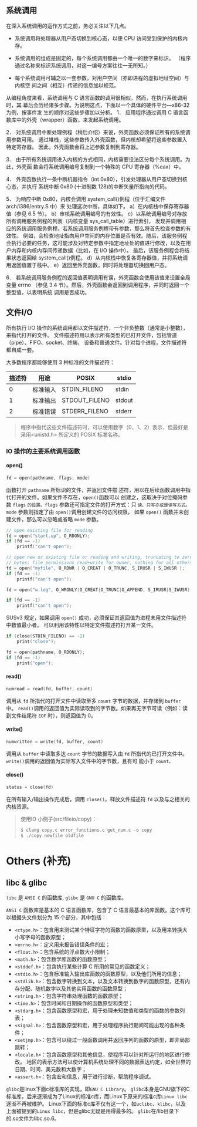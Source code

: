 ## 系统调用
在深入系统调用的运作方式之前，务必关注以下几点。
* 系统调用将处理器从用户态切换到核心态，以便 CPU 访问受到保护的内核内存。

* 系统调用的组成是固定的，每个系统调用都由一个唯一的数字来标识。
（程序通过名称来标识系统调用，对这一编号方案往往一无所知。）

* 每个系统调用可辅之以一套参数，对用户空间（亦即进程的虚拟地址空间）与内核空
间之间（相互）传递的信息加以规范。

从编程角度来看，系统调用与 C 语言函数的调用很相似。然而，在执行系统调用时，其
幕后会历经诸多步骤。为说明这点，下面以一个具体的硬件平台—x86-32 为例，按事件发
生的顺序对这些步骤加以分析。
1． 应用程序通过调用 C 语言函数库中的外壳（wrapper）函数，来发起系统调用。

2． 对系统调用中断处理例程（稍后介绍）来说，外壳函数必须保证所有的系统调用参数可用。
通过堆栈，这些参数传入外壳函数，但内核却希望将这些参数置入特定寄存器。
因此，外壳函数会将上述参数复制到寄存器。

3． 由于所有系统调用进入内核的方式相同，内核需要设法区分每个系统调用。为此，外壳函
数会将系统调用编号复制到一个特殊的 CPU 寄存器（%eax）中。

4． 外壳函数执行一条中断机器指令（int 0x80），引发处理器从用户态切换到核心态，并执行
系统中断 0x80 (十进制数 128)的中断矢量所指向的代码。

5． 为响应中断 0x80，内核会调用 system_call()例程（位于汇编文件 arch/i386/entry.S 中）来
处理这次中断，具体如下。
    a）在内核栈中保存寄存器值（参见 6.5 节）。 
    b）审核系统调用编号的有效性。
    c）以系统调用编号对存放所有调用服务例程的列表（内核变量 sys_call_table）进行索引，
    发现并调用相应的系统调用服务例程。若系统调用服务例程带有参数，那么将首先检查参数的有效性。
    例如，会检查地址指向用户空间的内存位置是否有效。随后，该服务例程会执行必要的任务，这可能涉及对特定参数中指定地址处的值进行修改，以及在用户内存和内核内存间传递数据（比如，在 I/O 操作中）。
    最后，该服务例程会将结果状态返回给 system_call()例程。
    d）从内核栈中恢复各寄存器值，并将系统调用返回值置于栈中。
    e）返回至外壳函数，同时将处理器切换回用户态。

6． 若系统调用服务例程的返回值表明调用有误，外壳函数会使用该值来设置全局变量 errno
（参见 3.4 节）。然后，外壳函数会返回到调用程序，并同时返回一个整型值，以表明系统
调用是否成功。


## 文件I/O

所有执行 I/O 操作的系统调用都以文件描述符，一个非负整数（通常是小整数），来指代打开的文件。
文件描述符用以表示所有类型的已打开文件，包括管道（pipe）、FIFO、socket、终端、
设备和普通文件。针对每个进程，文件描述符都自成一套。

大多数程序都能够使用 3 种标准的文件描述符：

| 描述符 | 用途       | POSIX         | stdio  |
| ----- | --------- | ------------- | ------ |
| 0     | 标准输入    | STDIN_FILENO  | stdin  |
| 1     | 标准输出    | STDOUT_FILENO | stdout |
| 2     | 标准错误    | STDERR_FILENO | stderr |

> 程序中指代这些文件描述符时，可以使用数字（0、1、2）表示，但最好是采用<unistd.h>
所定义的 POSIX 标准名称。

### IO 操作的主要系统调用函数

#### open()

```c
fd = open(pathname, flags, mode)
```

函数打开 `pathname` 所标识的文件，并返回文件描
述符，用以在后续函数调用中指代打开的文件。如果文件不存在，`open()`函数可以
创建之，这取决于对位掩码参数 `flags` `的设置。flags` 参数还可指定文件的打开方式：只
`读、只写亦或是读写方式。mode` 参数则指定了由 `open()`调用创建文件的访问权限，
如果 `open()` 函数并未创建文件，那么可以忽略或省略 `mode` 参数。

```C
// open existing file for reading
fd = open("start.up", O_RDONLY);
if (fd == -1)
    printf("can't open");

// open new or existing file or reading and writing, truncating to zero
// bytes; file permissions read+write for owner, nothing for all others
fd = open("myfile", O_RDWR | O_CREAT | O_TRUNC, S_IRUSR | S_IWUSR );
if (fd == -1)
    printf("can't open");

fd = open("w.log", O_WRONLY|O_CREAT|O_TRUNC|O_APPEND, S_IRUSR|S_IWUSR);

if (fd == -1)
    printf("can't open");

```

SUSv3 规定，如果调用 `open()` 成功，必须保证其返回值为进程未用文件描述符中数值最小者。
可以利用该特性以特定文件描述符打开某一文件。

```C
if (close(STDIN_FILENO) == -1)
    print("close");

fd = open(pathname, O_RDONLY);
if (fd == -1)
    print("open");

```


#### read()

```C
numread = read(fd, buffer, count)
```

调用从 `fd` 所指代的打开文件中读取至多 `count` 字节的数据，并存储到 `buffer` 中。
`read()`调用的返回值为实际读取到的字节数。如果再无字节可读（例如：读到文件结尾符 `EOF` 时），则返回值为 0。

#### write()

```C
numwritten = write(fd, buffer, count)
```

调用从 `buffer` 中读取多达 `count` 字节的数据写入由
`fd` 所指代的已打开文件中。`write()`调用的返回值为实际写入文件中的字节数，且有可
能小于 `count。`

#### close()

```C
status = close(fd)
```
在所有输入/输出操作完成后，调用 `close()`，释放文件描述符 `fd` 以及与之相关的内核资源。


> 使用IO 小例子(src/fileio/copy)： 
> ```C
>$ clang copy.c error_functions.c get_num.c -o copy
>$ ./copy newfile oldfile
> ```



# Others (补充)

## libc & glibc

`libc` 是 `ANSI C` 的函数库, `glibc` 是 `GNU C` 的函数库。

`ANSI C` 函数库是基本的 C 语言函数库，包含了 C 语言最基本的库函数。这个库可以根据头文件划分为 15 个部分，其中包括： 

* `<ctype.h>`：包含用来测试某个特征字符的函数的函数原型，以及用来转换大小写字母的函数原型；
* `<errno.h>`：定义用来报告错误条件的宏；
* `<float.h>`：包含系统的浮点数大小限制；
* `<math.h>`：包含数学库函数的函数原型；
* `<stddef.h>`：包含执行某些计算 C 所用的常见的函数定义；
* `<stdio.h>`：包含标准输入输出库函数的函数原型，以及他们所用的信息；
* `<stdlib.h>`：包含数字转换到文本，以及文本转换到数字的函数原型，还有内存分配、随机数字以及其他实用函数的函数原型；
* `<string.h>`：包含字符串处理函数的函数原型；
* `<time.h>`：包含时间和日期操作的函数原型和类型；
* `<stdarg.h>`：包含函数原型和宏，用于处理未知数值和类型的函数的参数列表；
* `<signal.h>`：包含函数原型和宏，用于处理程序执行期间可能出现的各种条件；
* `<setjmp.h>`：包含可以绕过一般函数调用并返回序列的函数的原型，即非局部跳转；
* `<locale.h>`：包含函数原型和其他信息，使程序可以针对所运行的地区进行修改。
 地区的表示方法可以使计算机系统处理不同的数据表达约定，如全世界的日期、时间、美元数和大数字；
* `<assert.h>`：包含宏和信息，用于进行诊断，帮助程序调试。

`glibc`是linux下面c标准库的实现，即`GNU C Library`。
`glibc`本身是GNU旗下的C标准库，后来逐渐成为了Linux的标准c库，而Linux下原来的标准c库`Linux libc`逐渐不再被维护。
Linux下面的标准c库不仅有这一个，如`uclibc`、`klibc`，以及上面被提到的`Linux libc`，但是glibc无疑是用得最多的。
`glibc`在/lib目录下的.so文件为libc.so.6。

